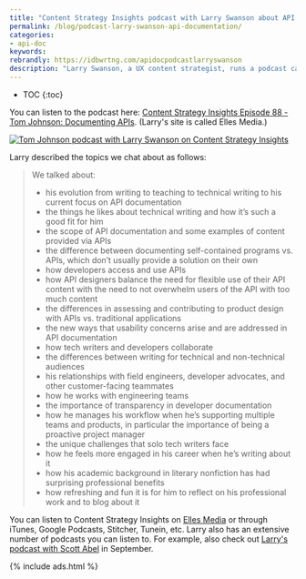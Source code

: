 ```yaml
---
title: "Content Strategy Insights podcast with Larry Swanson about API documentation"
permalink: /blog/podcast-larry-swanson-api-documentation/
categories:
- api-doc
keywords:
rebrandly: https://idbwrtng.com/apidocpodcastlarryswanson
description: "Larry Swanson, a UX content strategist, runs a podcast called <a href='https://ellessmedia.com/csi/'>Content Strategy Insights</a>. Larry recently interviewed me a few weeks ago about various topics related to API documentation."
---
```


* TOC
{:toc}

You can listen to the podcast here: [Content Strategy Insights Episode 88 - Tom Johnson: Documenting APIs](https://ellessmedia.com/csi/tom-johnson/). (Larry's site is called Elles Media.)

<a href="https://ellessmedia.com/csi/tom-johnson/"><img src="https://s3.us-west-1.wasabisys.com/idbwmedia.com/images/swansonpodcastapis.png" alt="Tom Johnson podcast with Larry Swanson on Content Strategy Insights" /></a>

Larry described the topics we chat about as follows:

> We talked about:
>
> * his evolution from writing to teaching to technical writing to his current focus on API documentation
> * the things he likes about technical writing and how it’s such a good fit for him
> * the scope of API documentation and some examples of content provided via APIs
> * the difference between documenting self-contained programs vs. APIs, which don’t usually provide a solution on their own
> * how developers access and use APIs
> * how API designers balance the need for flexible use of their API content with the need to not overwhelm users of the API with too much content
> * the differences in assessing and contributing to product design with APIs vs. traditional applications
> * the new ways that usability concerns arise and are addressed in API documentation
> * how tech writers and developers collaborate
> * the differences between writing for technical and non-technical audiences
> * his relationships with field engineers, developer advocates, and other customer-facing teammates
> * how he works with engineering teams
> * the importance of transparency in developer documentation
> * how he manages his workflow when he’s supporting multiple teams and products, in particular the importance of being a proactive project manager
> * the unique challenges that solo tech writers face
> * how he feels more engaged in his career when he’s writing about it
> * how his academic background in literary nonfiction has had surprising professional benefits
> * how refreshing and fun it is for him to reflect on his professional work and to blog about it

You can listen to Content Strategy Insights on [Elles Media](https://ellessmedia.com/csi/tom-johnson/) or through iTunes, Google Podcasts, Stitcher, Tunein, etc. Larry also has an extensive number of podcasts you can listen to. For example, also check out [Larry's podcast with Scott Abel](https://ellessmedia.com/csi/scott-abel/) in September.

{% include ads.html %}
